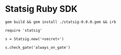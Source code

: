 # Statsig Ruby SDK

```
gem build && gem install ./statsig-0.0.0.gem && irb

require 'statsig'

s = Statsig.new('<secret>')

s.check_gate('always_on_gate')
```
